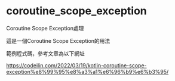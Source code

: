 # coroutine_scope_exception
Coroutine Scope Exception處理

這是一個Coroutine Scope Exception的用法

範例程式碼，參考文章為以下網址

https://codeilin.com/2022/03/19/kotlin-coroutine-scope-exception%e8%99%95%e8%a3%a1%e6%96%b9%e6%b3%95/
